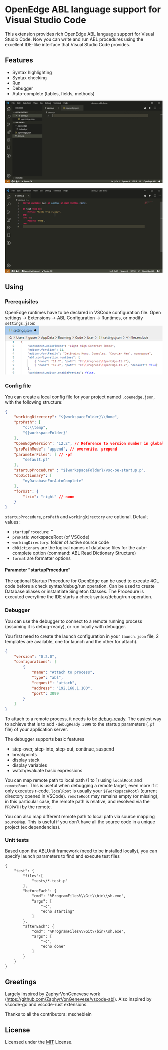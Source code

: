# OpenEdge ABL language support for Visual Studio Code
This extension provides rich OpenEdge ABL language support for Visual Studio Code. Now you can write and run ABL procedures using the excellent IDE-like interface that Visual Studio Code provides.

## Features

* Syntax highlighting
* Syntax checking
* Run
* Debugger
* Auto-complete (tables, fields, methods)

![features demo](./docs/images/demo.gif "Demo")

![debugger demo](./docs/images/debug.gif "Debugger")

## Using

### Prerequisites

OpenEdge runtimes have to be declared in VSCode configuration file. Open settings -> Extensions -> ABL Configuration -> Runtimes, or modify `settings.json`:
![Settings](docs/images/settings.png)

### Config file
You can create a local config file for your project named `.openedge.json`, with the following structure:
```JSON
{
    "workingDirectory": "${workspaceFolder}\\Home",
    "proPath": [
        "c:\\temp",
        "${workspaceFolder}"
    ],
    "OpenEdgeVersion": "12.2", // Reference to version number in global config
    "proPathMode": "append", // overwrite, prepend
    "parameterFiles": [ // -pf
        "default.pf"
    ],
    "startupProcedure" : "${workspaceFolder}/vsc-oe-startup.p",
    "dbDictionary": [
        "myDatabaseForAutoComplete"
    ],
    "format": {
        "trim": "right" // none
    }
}
```

`startupProcedure`, `proPath` and `workingDirectory` are optional. Default values:
- `startupProcedure`: ''
- `proPath`: workspaceRoot (of VSCode)
- `workingDirectory`: folder of active source code
- `dbDictionary` are the logical names of database files for the auto-complete option (command: ABL Read Dictionary Structure)
- `format` are formatter options

#### Parameter "startupProcedure"
The optional Startup Procedure for OpenEdge can be used to execute 4GL code before a check syntax/debug/run operation. Can be used to create Database aliases or instantiate Singleton Classes. The Procedure is executed everytime the IDE starts a check syntax/debug/run operation.

### Debugger
You can use the debugger to connect to a remote running process (assuming it is debug-ready), or run locally with debugger.

You first need to create the launch configuration in your `launch.json` file, 2 templates are available, one for launch and the other for attach).

```JSON
{
    "version": "0.2.0",
    "configurations": [
        {
            "name": "Attach to process",
            "type": "abl",
            "request": "attach",
            "address": "192.168.1.100",
            "port": 3099
        }
    ]
}
```

To attach to a remote process, it needs to be [debug-ready](https://documentation.progress.com/output/ua/OpenEdge_latest/index.html#page/asaps/attaching-the-debugger-to-an-appserver-session.html).
The easiest way to achieve that is to add `-debugReady 3099` to the startup parameters (`.pf` file) of your application server.

The debugger supports basic features
- step-over, step-into, step-out, continue, suspend
- breakpoints
- display stack
- display variables
- watch/evaluate basic expressions

You can map remote path to local path (1 to 1) using `localRoot` and `remoteRoot`. This is useful when debugging a remote target, even more if it only executes r-code.
`localRoot` is usually your `${workspaceRoot}` (current directory opened in VSCode). `remoteRoot` may remains empty (or missing), in this particular case, the remote path is relative, and resolved via the `PROPATH` by the remote.


You can also map different remote path to local path via source mapping `sourceMap`. This is useful if you don't have all the source code in a unique project (ex dependencies).

### Unit tests
Based upon the ABLUnit framework (need to be installed locally), you can specify launch parameters to find and execute test files
```
{
    "test": {
        "files":[
            "tests/*.test.p"
        ],
        "beforeEach": {
            "cmd": "%ProgramFiles%\\Git\\bin\\sh.exe",
            "args": [
                "-c",
                "echo starting"
            ]
        },
        "afterEach": {
            "cmd": "%ProgramFiles%\\Git\\bin\\sh.exe",
            "args": [
                "-c",
                "echo done"
            ]
        }
    }
}
```

## Greetings
Largely inspired by ZaphyrVonGenevese work (https://github.com/ZaphyrVonGenevese/vscode-abl).
Also inspired by vscode-go and vscode-rust extensions.

Thanks to all the contributors: mscheblein

## License
Licensed under the [MIT](LICENSE) License.
